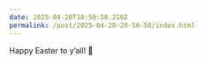 ```yaml
---
date: 2025-04-20T18:50:58.216Z
permalink: /post/2025-04-20-20-50-58/index.html
---
```


Happy Easter to y’all! 🌅